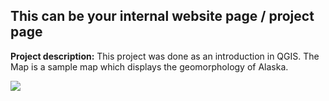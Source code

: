 ## This can be your internal website page / project page

**Project description:** This project was done as an introduction in QGIS. The Map is a sample map which displays the geomorphology of Alaska.

<img src="images/dummy_thumbnail.jpg?raw=true"/>


